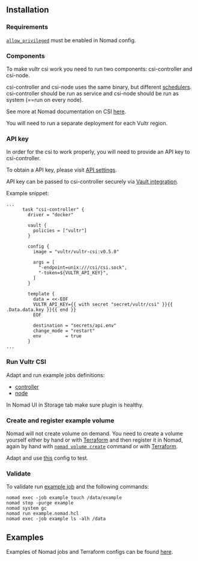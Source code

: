 ## Installation

### Requirements

[`allow_privileged`](https://www.nomadproject.io/docs/drivers/docker#allow_privileged)
must be enabled in Nomad config.

### Components

To make vultr csi work you need to run two components: csi-controller and
csi-node.

csi-controller and csi-node uses the same binary, but different
[schedulers](https://www.nomadproject.io/docs/schedulers). csi-controller should
be run as service and csi-node should be run as system (==run on every node).

See more at Nomad documentation on CSI
[here](https://www.nomadproject.io/docs/internals/plugins/csi).

You will need to run a separate deployment for each Vultr region.

### API key

In order for the csi to work properly, you will need to provide an API key to
csi-controller.

To obtain a API key, please visit
[API settings](https://my.vultr.com/settings/#settingsapi).

API key can be passed to csi-controller securely via
[Vault integration](https://www.nomadproject.io/docs/integrations/vault-integration).

Example snippet:

```hcl
...
      task "csi-controller" {
        driver = "docker"

        vault {
          policies = ["vultr"]
        }

        config {
          image = "vultr/vultr-csi:v0.5.0"

          args = [
            "-endpoint=unix:///csi/csi.sock",
            "-token=${VULTR_API_KEY}",
          ]
        }

        template {
          data = <<-EOF
          VULTR_API_KEY={{ with secret "secret/vultr/csi" }}{{ .Data.data.key }}{{ end }}
          EOF

          destination = "secrets/api.env"
          change_mode = "restart"
          env         = true
        }
...
```

### Run Vultr CSI

Adapt and run example jobs definitions:
- [controller](examples/csi-controller.nomad.hcl)
- [node](examples/csi-node.nomad.hcl)

In Nomad UI in Storage tab make sure plugin is healthy.

### Create and register example volume

Nomad will not create volume on demand. You need to create a volume
yourself either by hand or with
[Terraform](https://registry.terraform.io/providers/vultr/vultr/latest/docs/resources/block_storage)
and then register it in Nomad, again by hand with
[`nomad volume create`](https://www.nomadproject.io/docs/commands/volume/create)
command or with
[Terraform](https://registry.terraform.io/providers/hashicorp/nomad/latest/docs/resources/volume).

Adapt and use [this](examples/volume.tf) config to test.

### Validate
To validate run [example job](examples/example.job.hcl) and the following commands:

```shell
nomad exec -job example touch /data/example
nomad stop -purge example
nomad system gc
nomad run example.nomad.hcl
nomad exec -job example ls -alh /data
```

## Examples

Examples of Nomad jobs and Terraform configs can be found [here](examples/).
